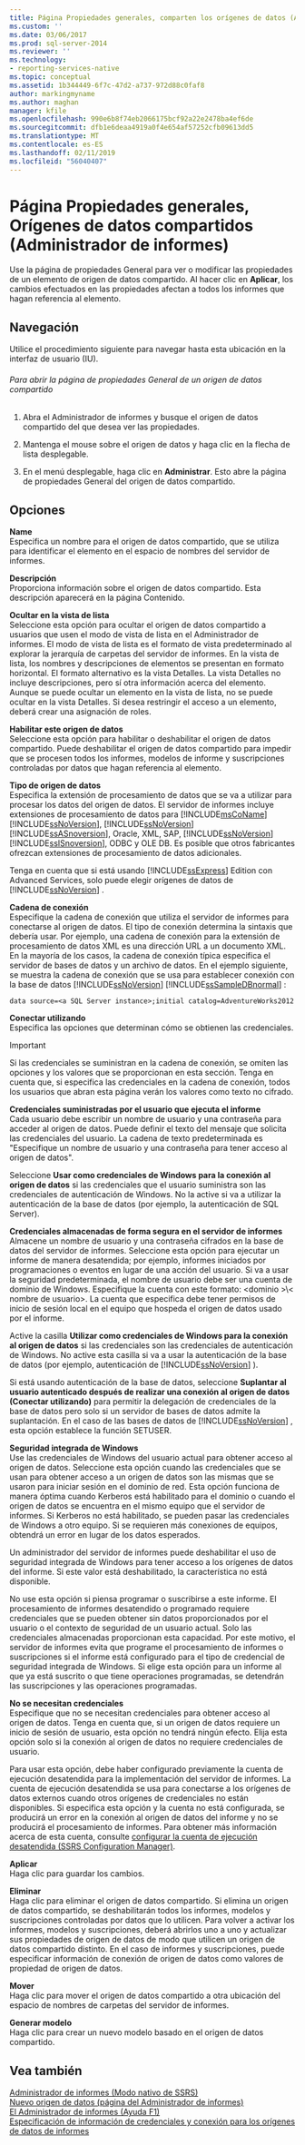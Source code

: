```yaml
---
title: Página Propiedades generales, comparten los orígenes de datos (Administrador de informes) | Microsoft Docs
ms.custom: ''
ms.date: 03/06/2017
ms.prod: sql-server-2014
ms.reviewer: ''
ms.technology:
- reporting-services-native
ms.topic: conceptual
ms.assetid: 1b344449-6f7c-47d2-a737-972d88c0faf8
author: markingmyname
ms.author: maghan
manager: kfile
ms.openlocfilehash: 990e6b8f74eb2066175bcf92a22e2478ba4ef6de
ms.sourcegitcommit: dfb1e6deaa4919a0f4e654af57252cfb09613dd5
ms.translationtype: MT
ms.contentlocale: es-ES
ms.lasthandoff: 02/11/2019
ms.locfileid: "56040407"
---
```

# <a name="general-properties-page-shared-data-sources-report-manager"></a>Página Propiedades generales, Orígenes de datos compartidos (Administrador de informes)
  Use la página de propiedades General para ver o modificar las propiedades de un elemento de origen de datos compartido. Al hacer clic en **Aplicar**, los cambios efectuados en las propiedades afectan a todos los informes que hagan referencia al elemento.  
  
## <a name="navigation"></a>Navegación  
 Utilice el procedimiento siguiente para navegar hasta esta ubicación en la interfaz de usuario (IU).  
  
###### <a name="to-open-the-general-properties-page-for-a-shared-data-source"></a>Para abrir la página de propiedades General de un origen de datos compartido  
  
1.  Abra el Administrador de informes y busque el origen de datos compartido del que desea ver las propiedades.  
  
2.  Mantenga el mouse sobre el origen de datos y haga clic en la flecha de lista desplegable.  
  
3.  En el menú desplegable, haga clic en **Administrar**. Esto abre la página de propiedades General del origen de datos compartido.  
  
## <a name="options"></a>Opciones  
 **Name**  
 Especifica un nombre para el origen de datos compartido, que se utiliza para identificar el elemento en el espacio de nombres del servidor de informes.  
  
 **Descripción**  
 Proporciona información sobre el origen de datos compartido. Esta descripción aparecerá en la página Contenido.  
  
 **Ocultar en la vista de lista**  
 Seleccione esta opción para ocultar el origen de datos compartido a usuarios que usen el modo de vista de lista en el Administrador de informes. El modo de vista de lista es el formato de vista predeterminado al explorar la jerarquía de carpetas del servidor de informes. En la vista de lista, los nombres y descripciones de elementos se presentan en formato horizontal. El formato alternativo es la vista Detalles. La vista Detalles no incluye descripciones, pero sí otra información acerca del elemento. Aunque se puede ocultar un elemento en la vista de lista, no se puede ocultar en la vista Detalles. Si desea restringir el acceso a un elemento, deberá crear una asignación de roles.  
  
 **Habilitar este origen de datos**  
 Seleccione esta opción para habilitar o deshabilitar el origen de datos compartido. Puede deshabilitar el origen de datos compartido para impedir que se procesen todos los informes, modelos de informe y suscripciones controladas por datos que hagan referencia al elemento.  
  
 **Tipo de origen de datos**  
 Especifica la extensión de procesamiento de datos que se va a utilizar para procesar los datos del origen de datos. El servidor de informes incluye extensiones de procesamiento de datos para [!INCLUDE[msCoName](../includes/msconame-md.md)] [!INCLUDE[ssNoVersion](../includes/ssnoversion-md.md)], [!INCLUDE[ssNoVersion](../includes/ssnoversion-md.md)] [!INCLUDE[ssASnoversion](../includes/ssasnoversion-md.md)], Oracle, XML, SAP, [!INCLUDE[ssNoVersion](../includes/ssnoversion-md.md)] [!INCLUDE[ssISnoversion](../includes/ssisnoversion-md.md)], ODBC y OLE DB. Es posible que otros fabricantes ofrezcan extensiones de procesamiento de datos adicionales.  
  
 Tenga en cuenta que si está usando [!INCLUDE[ssExpress](../includes/ssexpress-md.md)] Edition con Advanced Services, solo puede elegir orígenes de datos de [!INCLUDE[ssNoVersion](../includes/ssnoversion-md.md)] .  
  
 **Cadena de conexión**  
 Especifique la cadena de conexión que utiliza el servidor de informes para conectarse al origen de datos. El tipo de conexión determina la sintaxis que debería usar. Por ejemplo, una cadena de conexión para la extensión de procesamiento de datos XML es una dirección URL a un documento XML. En la mayoría de los casos, la cadena de conexión típica especifica el servidor de bases de datos y un archivo de datos. En el ejemplo siguiente, se muestra la cadena de conexión que se usa para establecer conexión con la base de datos [!INCLUDE[ssNoVersion](../includes/ssnoversion-md.md)] [!INCLUDE[ssSampleDBnormal](../includes/sssampledbnormal-md.md)] :  
  
```  
data source=<a SQL Server instance>;initial catalog=AdventureWorks2012  
```  
  
 **Conectar utilizando**  
 Especifica las opciones que determinan cómo se obtienen las credenciales.  
  
> [!IMPORTANT]  
>  Si las credenciales se suministran en la cadena de conexión, se omiten las opciones y los valores que se proporcionan en esta sección. Tenga en cuenta que, si especifica las credenciales en la cadena de conexión, todos los usuarios que abran esta página verán los valores como texto no cifrado.  
  
 **Credenciales suministradas por el usuario que ejecuta el informe**  
 Cada usuario debe escribir un nombre de usuario y una contraseña para acceder al origen de datos. Puede definir el texto del mensaje que solicita las credenciales del usuario. La cadena de texto predeterminada es "Especifique un nombre de usuario y una contraseña para tener acceso al origen de datos".  
  
 Seleccione **Usar como credenciales de Windows para la conexión al origen de datos** si las credenciales que el usuario suministra son las credenciales de autenticación de Windows. No la active si va a utilizar la autenticación de la base de datos (por ejemplo, la autenticación de SQL Server).  
  
 **Credenciales almacenadas de forma segura en el servidor de informes**  
 Almacene un nombre de usuario y una contraseña cifrados en la base de datos del servidor de informes. Seleccione esta opción para ejecutar un informe de manera desatendida; por ejemplo, informes iniciados por programaciones o eventos en lugar de una acción del usuario. Si va a usar la seguridad predeterminada, el nombre de usuario debe ser una cuenta de dominio de Windows. Especifique la cuenta con este formato: \<dominio >\\< nombre de usuario\>. La cuenta que especifica debe tener permisos de inicio de sesión local en el equipo que hospeda el origen de datos usado por el informe.  
  
 Active la casilla **Utilizar como credenciales de Windows para la conexión al origen de datos** si las credenciales son las credenciales de autenticación de Windows. No active esta casilla si va a usar la autenticación de la base de datos (por ejemplo, autenticación de [!INCLUDE[ssNoVersion](../includes/ssnoversion-md.md)] ).  
  
 Si está usando autenticación de la base de datos, seleccione **Suplantar al usuario autenticado después de realizar una conexión al origen de datos (Conectar utilizando)** para permitir la delegación de credenciales de la base de datos pero solo si un servidor de bases de datos admite la suplantación. En el caso de las bases de datos de [!INCLUDE[ssNoVersion](../includes/ssnoversion-md.md)] , esta opción establece la función SETUSER.  
  
 **Seguridad integrada de Windows**  
 Use las credenciales de Windows del usuario actual para obtener acceso al origen de datos. Seleccione esta opción cuando las credenciales que se usan para obtener acceso a un origen de datos son las mismas que se usaron para iniciar sesión en el dominio de red. Esta opción funciona de manera óptima cuando Kerberos está habilitado para el dominio o cuando el origen de datos se encuentra en el mismo equipo que el servidor de informes. Si Kerberos no está habilitado, se pueden pasar las credenciales de Windows a otro equipo. Si se requieren más conexiones de equipos, obtendrá un error en lugar de los datos esperados.  
  
 Un administrador del servidor de informes puede deshabilitar el uso de seguridad integrada de Windows para tener acceso a los orígenes de datos del informe. Si este valor está deshabilitado, la característica no está disponible.  
  
 No use esta opción si piensa programar o suscribirse a este informe. El procesamiento de informes desatendido o programado requiere credenciales que se pueden obtener sin datos proporcionados por el usuario o el contexto de seguridad de un usuario actual. Solo las credenciales almacenadas proporcionan esta capacidad. Por este motivo, el servidor de informes evita que programe el procesamiento de informes o suscripciones si el informe está configurado para el tipo de credencial de seguridad integrada de Windows. Si elige esta opción para un informe al que ya está suscrito o que tiene operaciones programadas, se detendrán las suscripciones y las operaciones programadas.  
  
 **No se necesitan credenciales**  
 Especifique que no se necesitan credenciales para obtener acceso al origen de datos. Tenga en cuenta que, si un origen de datos requiere un inicio de sesión de usuario, esta opción no tendrá ningún efecto. Elija esta opción solo si la conexión al origen de datos no requiere credenciales de usuario.  
  
 Para usar esta opción, debe haber configurado previamente la cuenta de ejecución desatendida para la implementación del servidor de informes. La cuenta de ejecución desatendida se usa para conectarse a los orígenes de datos externos cuando otros orígenes de credenciales no están disponibles. Si especifica esta opción y la cuenta no está configurada, se producirá un error en la conexión al origen de datos del informe y no se producirá el procesamiento de informes. Para obtener más información acerca de esta cuenta, consulte [configurar la cuenta de ejecución desatendida &#40;SSRS Configuration Manager&#41;](install-windows/configure-the-unattended-execution-account-ssrs-configuration-manager.md).  
  
 **Aplicar**  
 Haga clic para guardar los cambios.  
  
 **Eliminar**  
 Haga clic para eliminar el origen de datos compartido. Si elimina un origen de datos compartido, se deshabilitarán todos los informes, modelos y suscripciones controladas por datos que lo utilicen. Para volver a activar los informes, modelos y suscripciones, deberá abrirlos uno a uno y actualizar sus propiedades de origen de datos de modo que utilicen un origen de datos compartido distinto. En el caso de informes y suscripciones, puede especificar información de conexión de origen de datos como valores de propiedad de origen de datos.  
  
 **Mover**  
 Haga clic para mover el origen de datos compartido a otra ubicación del espacio de nombres de carpetas del servidor de informes.  
  
 **Generar modelo**  
 Haga clic para crear un nuevo modelo basado en el origen de datos compartido.  
  
## <a name="see-also"></a>Vea también  
 [Administrador de informes &#40;Modo nativo de SSRS&#41;](../../2014/reporting-services/report-manager-ssrs-native-mode.md)   
 [Nuevo origen de datos &#40;página del Administrador de informes&#41;](../../2014/reporting-services/new-data-source-page-report-manager.md)   
 [El Administrador de informes (Ayuda F1)](../../2014/reporting-services/report-manager-f1-help.md)   
 [Especificación de información de credenciales y conexión para los orígenes de datos de informes](report-data/specify-credential-and-connection-information-for-report-data-sources.md)  
  
  
